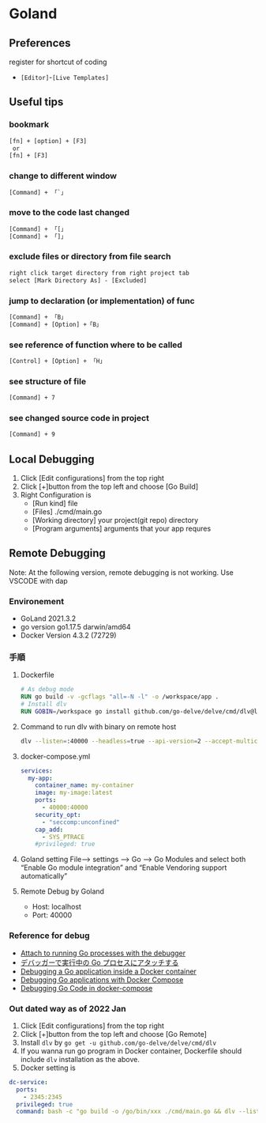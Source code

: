 # Goland

## Preferences

register for shortcut of coding

- `[Editor]`-`[Live Templates]`

## Useful tips

### bookmark

```txt
[fn] + [option] + [F3]
 or
[fn] + [F3]
```

### change to different window

```txt
[Command] + 「`」
```

### move to the code last changed

```txt
[Command] + 「[」
[Command] + 「]」
```

### exclude files or directory from file search

```txt
right click target directory from right project tab
select [Mark Directory As] - [Excluded]
```

### jump to declaration (or implementation) of func

```txt
[Command] + 「B」
[Command] + [Option] +「B」
```

### see reference of function where to be called

```txt
[Control] + [Option] + 「H」
```

### see structure of file

```txt
[Command] + 7
```

### see changed source code in project

```txt
[Command] + 9
```

## Local Debugging

1. Click [Edit configurations] from the top right
2. Click [+]button from the top left and choose [Go Build]
3. Right Configuration is
   - [Run kind] file
   - [Files] ./cmd/main.go
   - [Working directory] your project(git repo) directory
   - [Program arguments] arguments that your app requres

## Remote Debugging

Note: At the following version, remote debugging is not working. Use VSCODE with dap

### Environement

- GoLand 2021.3.2
- go version go1.17.5 darwin/amd64
- Docker Version 4.3.2 (72729)

### 手順

1. Dockerfile

    ```Dockerfile
    # As debug mode
    RUN go build -v -gcflags "all=-N -l" -o /workspace/app .
    # Install dlv
    RUN GOBIN=/workspace go install github.com/go-delve/delve/cmd/dlv@latest
    ```

2. Command to run dlv with binary on remote host

    ```sh
    dlv --listen=:40000 --headless=true --api-version=2 --accept-multiclient exec /usr/bin/app
    ```

3. docker-compose.yml

    ```yml
    services:
      my-app:
        container_name: my-container
        image: my-image:latest
        ports:
          - 40000:40000
        security_opt:
          - "seccomp:unconfined"
        cap_add:
          - SYS_PTRACE
        #privileged: true
    ```

4. Goland setting
   File–> settings –> Go –> Go Modules and select both “Enable Go module integration” and “Enable Vendoring support automatically”

5. Remote Debug by Goland

   - Host: localhost
   - Port: 40000

### Reference for debug

- [Attach to running Go processes with the debugger](https://www.jetbrains.com/help/go/attach-to-running-go-processes-with-debugger.html)
- [デバッガーで実行中の Go プロセスにアタッチする](https://pleiades.io/help/go/attach-to-running-go-processes-with-debugger.html)
- [Debugging a Go application inside a Docker container](https://blog.jetbrains.com/go/2020/05/06/debugging-a-go-application-inside-a-docker-container/)
- [Debugging Go applications with Docker Compose](https://blog.jetbrains.com/go/2020/05/08/running-go-applications-using-docker-compose-in-goland/#debugging-go-applications-with-docker-compose)
- [Debugging Go Code in docker-compose](https://lukelogbook.tech/2021/03/04/debugging-go-code-in-docker-compose/)

### Out dated way as of 2022 Jan

1. Click [Edit configurations] from the top right
2. Click [+]button from the top left and choose [Go Remote]
3. Install `dlv` by `go get -u github.com/go-delve/delve/cmd/dlv`
4. If you wanna run go program in Docker container, Dockerfile should include `dlv` installation as the above.
5. Docker setting is

```yml
dc-service:
  ports:
    - 2345:2345
  privileged: true
  command: bash -c "go build -o /go/bin/xxx ./cmd/main.go && dlv --listen=:2345 --headless=true --api-version=2 exec /go/bin/xxx -- --config xxxx.conf"
```
